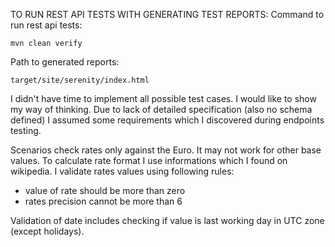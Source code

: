 TO RUN REST API TESTS WITH GENERATING TEST REPORTS:
Command to run rest api tests:
```
mvn clean verify
```

Path to generated reports:
```
target/site/serenity/index.html
```

I didn't have time to implement all possible test cases. I would like to show my way of thinking. 
Due to lack of detailed specification (also no schema defined) I assumed some requirements which I discovered during endpoints testing.

Scenarios check rates only against the Euro. It may not work for other base values. 
To calculate rate format I use informations which I found on wikipedia. 
I validate rates values using following rules:
 - value of rate should be more than zero
 - rates precision cannot be more than 6
 
Validation of date includes checking if value is last working day in UTC zone (except holidays).



